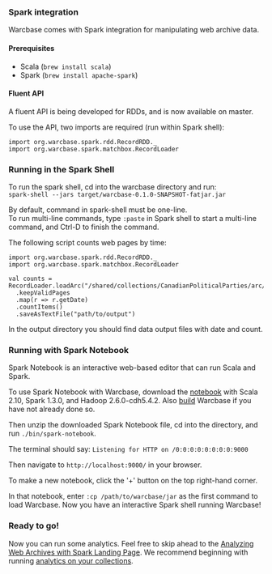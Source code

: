 ### Spark integration

Warcbase comes with Spark integration for manipulating web archive data. 

#### Prerequisites
* Scala (`brew install scala`)
* Spark (`brew install apache-spark`)

#### Fluent API
A fluent API is being developed for RDDs, and is now available on master.

To use the API, two imports are required (run within Spark shell):    
```
import org.warcbase.spark.rdd.RecordRDD._
import org.warcbase.spark.matchbox.RecordLoader
```

### Running in the Spark Shell
To run the spark shell, cd into the warcbase directory and run:   
`spark-shell --jars target/warcbase-0.1.0-SNAPSHOT-fatjar.jar`

By default, command in spark-shell must be one-line.  
To run multi-line commands, type `:paste` in Spark shell to start a multi-line command, and Ctrl-D to finish the command.

The following script counts web pages by time:  
````
import org.warcbase.spark.rdd.RecordRDD._
import org.warcbase.spark.matchbox.RecordLoader

val counts = RecordLoader.loadArc("/shared/collections/CanadianPoliticalParties/arc/")
  .keepValidPages
  .map(r => r.getDate)
  .countItems()
  .saveAsTextFile("path/to/output")
````
In the output directory you should find data output files with date and count.

### Running with Spark Notebook

Spark Notebook is an interactive web-based editor that can run Scala and Spark. 

To use Spark Notebook with Warcbase, download the [notebook](http://spark-notebook.io/) with Scala 2.10, Spark 1.3.0, and Hadoop 2.6.0-cdh5.4.2. 
Also [build](https://github.com/lintool/warcbase/wiki/Building-and-Running-Warcbase-Under-OS-X#building-warcbase) Warcbase if you have not already done so.

Then unzip the downloaded Spark Notebook file, cd into the directory, and run `./bin/spark-notebook`.

The terminal should say: `Listening for HTTP on /0:0:0:0:0:0:0:0:9000`

Then navigate to `http://localhost:9000/` in your browser.

To make a new notebook, click the '+' button on the top right-hand corner.

In that notebook, enter `:cp /path/to/warcbase/jar` as the first command to load Warcbase. Now you have an interactive Spark shell running Warcbase!

### Ready to go!

Now you can run some analytics. Feel free to skip ahead to the [Analyzing Web Archives with Spark Landing Page](http://lintool.github.io/warcbase-docs/Analyzing-Web-Archives-with-Spark/). We recommend beginning with running [analytics on your collections](http://lintool.github.io/warcbase-docs/Spark-Collection-Analytics/).